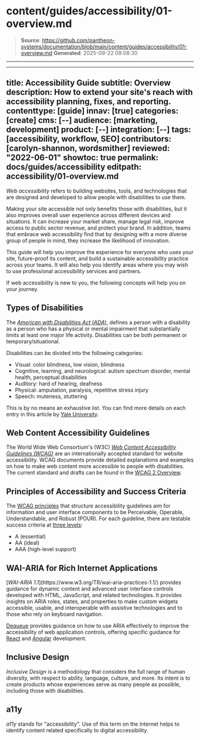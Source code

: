 # content/guides/accessibility/01-overview.md

> **Source**: https://github.com/pantheon-systems/documentation/blob/main/content/guides/accessibility/01-overview.md
> **Generated**: 2025-09-22 09:08:30

---

---
title: Accessibility Guide
subtitle: Overview
description: How to extend your site's reach with accessibility planning, fixes, and reporting.
contenttype: [guide]
innav: [true]
categories: [create]
cms: [--]
audience: [marketing, development]
product: [--]
integration: [--]
tags: [accessibility, workflow, SEO]
contributors: [carolyn-shannon, wordsmither]
reviewed: "2022-06-01"
showtoc: true
permalink: docs/guides/accessibility
editpath: accessibility/01-overview.md
---

<p><dfn id="acc">Web accessibility</dfn> refers to building websites, tools, and technologies that are designed and developed to allow people with disabilities to use them.</p>

Making your site accessible not only benefits those with disabilities, but it also improves overall user experience across different devices and situations. It can increase your market share, manage legal risk, improve access to public sector revenue, and protect your brand. In addition, teams that embrace web accessibility find that by designing with a more diverse group of people in mind, they increase the likelihood of innovation.

This guide will help you improve the experience for everyone who uses your site, future-proof its content, and build a sustainable accessibility practice across your teams. It will also help you identify areas where you may wish to use professional accessibility services and partners.

If web accessibility is new to you, the following concepts will help you on your journey.

## Types of Disabilities

The [<dfn id="adalong">American with Disabilities Act</dfn> (<dfn id="ada">ADA</dfn>)](https://adata.org/faq/what-definition-disability-under-ada), defines a person with a disability as a person who has a physical or mental impairment that substantially limits at least one major life activity. Disabilities can be both permanent or temporary/situational.

Disabilities can be divided into the following categories:

- Visual: color blindness, low vision, blindness
- Cognitive, learning, and neurological: autism spectrum disorder, mental health, perceptual disabilities
- Auditory: hard of hearing, deafness
- Physical: amputation, paralysis, repetitive stress injury
- Speech: muteness, stuttering

This is by no means an exhaustive list. You can find more details on each entry in this article by [Yale University](https://usability.yale.edu/web-accessibility/articles/types-disabilities).

## Web Content Accessibility Guidelines

The World Wide Web Consortium's (W3C) [<dfn id="wacc">Web Content Accessibility Guidelines (WCAG)</dfn>](https://www.w3.org/WAI/standards-guidelines/) are an internationally accepted standard for website accessibility. WCAG documents provide detailed explanations and examples on how to make web content more accessible to people with disabilities. The current standard and drafts can be found in the [WCAG 2 Overview](https://www.w3.org/WAI/standards-guidelines/wcag/).

## Principles of Accessibility and Success Criteria

The [WCAG principles](https://www.w3.org/TR/WCAG20/#guidelines) that structure accessibility guidelines aim for information and user interface components to be Perceivable, Operable, Understandable, and Robust (POUR). For each guideline, there are testable success criteria at [three levels](https://www.w3.org/WAI/WCAG21/Understanding/conformance#levels):

- A (essential)
- AA (ideal)
- AAA (high-level support)

## WAI-ARIA for Rich Internet Applications

<p>[<dfn id="waiaria">WAI-ARIA 1.1</dfn>](https://www.w3.org/TR/wai-aria-practices-1.1/) provides guidance for dynamic content and advanced user interface controls developed with HTML, JavaScript, and related technologies. It provides insights on ARIA roles, states, and properties to make custom widgets accessible, usable, and interoperable with assistive technologies and to those who rely on keyboard navigation.</p>

[Dequeue](https://www.deque.com/blog/top-5-rules-of-aria/) provides guidance on how to use ARIA effectively to improve the accessibility of web application controls, offering specific guidance for [React](https://www.deque.com/blog/debunking-the-myth-accessibility-and-react/) and [Angular](https://www.deque.com/blog/angular-and-accessibility-issues-and-strategies/) development.

## Inclusive Design

<p><dfn id="incdes">Inclusive Design</dfn> is a methodology that considers the full range of human diversity, with respect to ability, language, culture, and more. Its intent is to create products whose experiences serve as many people as possible, including those with disabilities.</p>

## a11y

<p><dfn id="a11y">a11y</dfn> stands for "accessibility". Use of this term on the internet helps to identify content related specifically to digital accessibility.</p>

